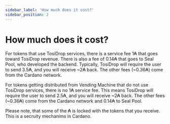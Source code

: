 ```yaml
---
sidebar_label: 'How much does it cost?'
sidebar_position: 2
---
```


# How much does it cost? 

For tokens that use TosiDrop services, there is a service fee 1₳ that goes toward TosiDrop revenue. There is also a fee of 0.14₳ that goes to Seal Pool, who developed the backend. Typically, TosiDrop will require the user to send 3.5₳, and you will receive ~2₳ back. The other fees (~0.36₳) come from the Cardano network.

For tokens getting distributed from Vending Machine that do not use TosiDrop services, there is no 1₳ service fee. This means TosiDrop will require the user to send 2.5₳, and you will receive ~2₳ back. The other fees (~0.36₳) come from the Cardano network and 0.14₳ to Seal Pool.

Please note, that some of the ₳ is locked with the tokens that you receive. This is a secruity mechanims in Cardano.
